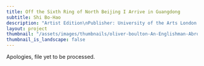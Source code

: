```yaml
---
title: Off the Sixth Ring of North Beijing I Arrive in Guangdong 
subtitle: Shi Bo-Hao
description: "Artist Edition\nPublisher: University of the Arts London (UAL), 2020\nDesign: Oliver Boulton, Samuel Jones\nEditors: Duncan Wooldridge, Sigune Hamann\nEdition of 300, softback, 32pp. + Box + 3 inserts\nOffset black, PMS ×1, Embossed\nperfect bound, hot melt, folded, 118 × 118mm\nISBN: XXXXX"
layout: project
thumbnail: "/assets/images/thumbnails/oliver-boulton-An-Englishman-Abroad-front.png"
thumbnail_is_landscape: false
---
```


Apologies, file yet to be processed.